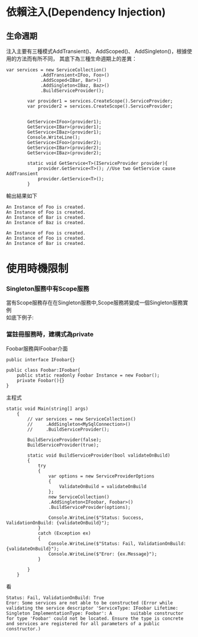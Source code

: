 # 依賴注入(Dependency Injection)

## 生命週期

  注入主要有三種模式AddTransient()、 AddScoped()、 AddSingleton()，根據使用的方法而有所不同，
  其底下為三種生命週期上的差異：
  
    var services = new ServiceCollection()
                 .AddTransient<IFoo, Foo>()
                 .AddScoped<IBar, Bar>()
                 .AddSingleton<IBaz, Baz>()
                 .BuildServiceProvider();
            
            var provider1 = services.CreateScope().ServiceProvider;
            var provider2 = services.CreateScope().ServiceProvider;


            GetService<IFoo>(provider1);
            GetService<IBar>(provider1);
            GetService<IBaz>(provider1);
            Console.WriteLine();
            GetService<IFoo>(provider2);
            GetService<IBar>(provider2);
            GetService<IBaz>(provider2);
            
            static void GetService<T>(IServiceProvider provider){
                provider.GetService<T>(); //Use two GetService cause AddTransient
                provider.GetService<T>();
            }
  
  輸出結果如下
  
    An Instance of Foo is created.
    An Instance of Foo is created.
    An Instance of Bar is created.
    An Instance of Baz is created.
  
    An Instance of Foo is created.
    An Instance of Foo is created.
    An Instance of Bar is created.

# 使用時機限制  

### Singleton服務中有Scope服務  
  
當有Scope服務存在在Singleton服務中,Scope服務將變成一個Singleton服務實例  
如底下例子:  

### 當註冊服務時，建構式為private 
  
Foobar服務與IFoobar介面
    
    public interface IFoobar{}

    public class Foobar:IFoobar{
        public static readonly Foobar Instance = new Foobar();
        private Foobar(){}
    }  
 主程式
   
    static void Main(string[] args)
        {
            // var services = new ServiceCollection()
            //     .AddSingleton<MySqlConnection>()
            //     .BuildServiceProvider();

            BuildServiceProvider(false);
            BuildServiceProvider(true);

            static void BuildServiceProvider(bool validateOnBuild)
            {
                try
                {
                    var options = new ServiceProviderOptions
                    {
                        ValidateOnBuild = validateOnBuild
                    };
                    new ServiceCollection()
                    .AddSingleton<IFoobar, Foobar>()
                    .BuildServiceProvider(options);

                    Console.WriteLine($"Status: Success, ValidationOnBuild: {validateOnBuild}");
                }
                catch (Exception ex)
                {
                    Console.WriteLine($"Status: Fail, ValidationOnBuild: {validateOnBuild}");
                    Console.WriteLine($"Eror: {ex.Message}");
                }

            }
        }  
  
  看  
  
    Status: Fail, ValidationOnBuild: True
    Eror: Some services are not able to be constructed (Error while validating the service descriptor 'ServiceType: IFoobar Lifetime: Singleton ImplementationType: Foobar': A       suitable constructor for type 'Foobar' could not be located. Ensure the type is concrete and services are registered for all parameters of a public constructor.)
